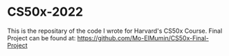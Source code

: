 # CS50x-2022

This is the repositary of the code I wrote for Harvard's CS50x Course.
Final Project can be found at: https://github.com/Mo-ElMumin/CS50x-Final-Project
